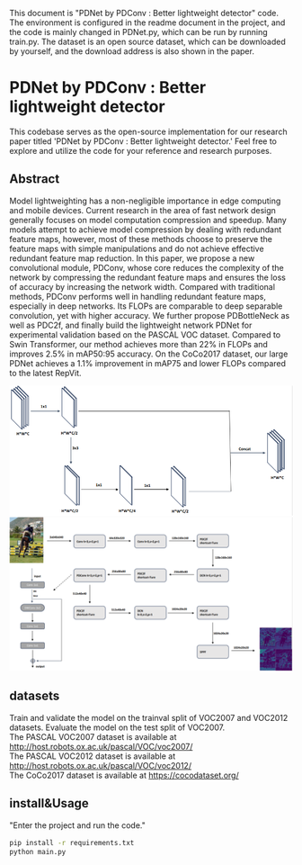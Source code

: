 This document is "PDNet by PDConv : Better lightweight detector" code. The environment is configured in the readme document in the project, and the code is mainly changed in PDNet.py, which can be run by running train.py. The dataset is an open source dataset, which can be downloaded by yourself, and the download address is also shown in the paper.
# PDNet by PDConv : Better lightweight detector
This codebase serves as the open-source implementation for our research paper titled 'PDNet by PDConv : Better lightweight detector.' Feel free to explore and utilize the code for your reference and research purposes.

## Abstract
Model lightweighting has a non-negligible importance in edge computing and mobile devices. Current research in the area of fast network design generally focuses on model computation compression and speedup. Many models attempt to achieve model compression by dealing with redundant feature maps, however, most of these methods choose to preserve the feature maps with simple manipulations and do not achieve effective redundant feature map reduction. In this paper, we propose a new convolutional module, PDConv, whose core reduces the complexity of the network by compressing the redundant feature maps and ensures the loss of accuracy by increasing the network width. Compared with traditional methods, PDConv performs well in handling redundant feature maps, especially in deep networks. Its FLOPs are comparable to deep separable convolution, yet with higher accuracy. We further propose PDBottleNeck as well as PDC2f, and finally build the lightweight network PDNet for experimental validation based on the PASCAL VOC dataset. Compared to Swin Transformer, our method achieves more than 22% in FLOPs and improves 2.5\% in mAP50:95 accuracy. On the CoCo2017 dataset, our large PDNet achieves a 1.1% improvement in mAP75 and lower FLOPs compared to the latest RepVit.

![image](./fig1.png)
![image](./fig2.png)
## datasets
Train and validate the model on the trainval split of VOC2007 and VOC2012 datasets. Evaluate the model on the test split of VOC2007.  
The PASCAL VOC2007 dataset is available at http://host.robots.ox.ac.uk/pascal/VOC/voc2007/  
The PASCAL VOC2012 dataset is available at http://host.robots.ox.ac.uk/pascal/VOC/voc2012/  
The CoCo2017 dataset is available at https://cocodataset.org/
## install&Usage
"Enter the project and run the code."
```bash
pip install -r requirements.txt
python main.py

